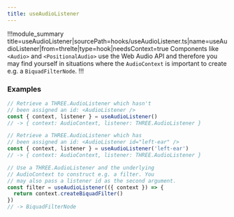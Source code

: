 ```yaml
---
title: useAudioListener
---
```


!!!module_summary title=useAudioListener|sourcePath=hooks/useAudioListener.ts|name=useAudioListener|from=threlte|type=hook|needsContext=true
Components like `<Audio>` and `<PositionalAudio>` use the Web Audio API and therefore you may find yourself in situations where the `AudioContext` is important to create e.g. a `BiquadFilterNode`.
!!!

### Examples <!-- omit in toc -->

```ts
// Retrieve a THREE.AudioListener which hasn't
// been assigned an id: <AudioListener />
const { context, listener } = useAudioListener()
// -> { context: AudioContext, listener: THREE.AudioListener }

// Retrieve a THREE.AudioListener which has
// been assigned an id: <AudioListener id="left-ear" />
const { context, listener } = useAudioListener('left-ear')
// -> { context: AudioContext, listener: THREE.AudioListener }

// Use a THREE.AudioListener and the underlying
// AudioContext to construct e.g. a filter. You
// may also pass a listener id as the second argument.
const filter = useAudioListener(({ context }) => {
  return context.createBiquadFilter()
})
// -> BiquadFilterNode
```
